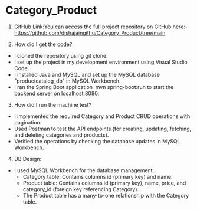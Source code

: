 # Category_Product

1) GitHub Link:You can access the full project repository on GitHub here:-
https://github.com/dishajaingithu/Category_Product/tree/main

2) How did I get the code?
  * I cloned the repository using git clone.
  * I set up the project in my development environment using Visual Studio Code.
  * I installed Java and MySQL and set up the MySQL database "productcatalog_db" in MySQL Workbench.
  * I ran the Spring Boot application  mvn spring-boot:run to start the backend server on localhost:8080.

3) How did I run the machine test?
  * I implemented the required Category and Product CRUD operations with pagination.
  * Used Postman to test the API endpoints (for creating, updating, fetching, and deleting categories and products).
  * Verified the operations by checking the database updates in MySQL Workbench.
    
4) DB Design:
  * I used MySQL Workbench for the database management:
    * Category table: Contains columns id (primary key) and name.
    * Product table: Contains columns id (primary key), name, price, and category_id (foreign key referencing Category).
    * The Product table has a many-to-one relationship with the Category table.
